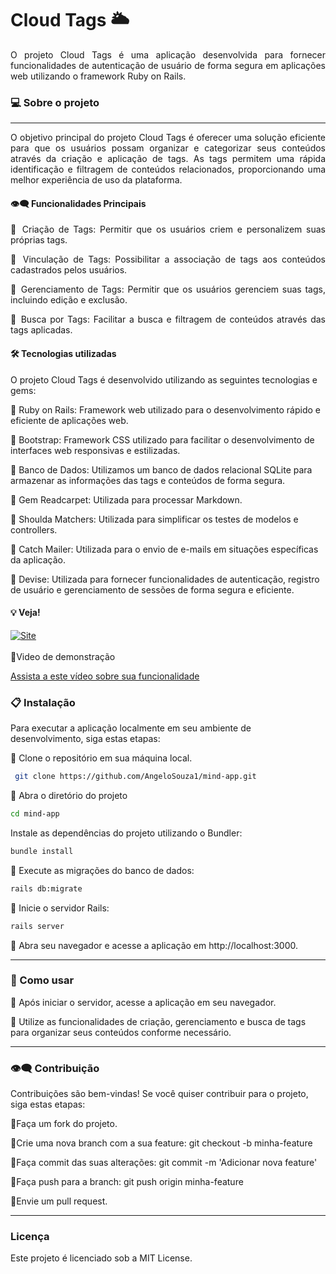 # Cloud Tags 🌥️

<div align="justify">
O projeto Cloud Tags é uma aplicação desenvolvida para fornecer funcionalidades de autenticação de usuário de forma segura em aplicações web utilizando o framework Ruby on Rails.

</div>

### 💻  Sobre o projeto
---
<div align="justify">
O objetivo principal do projeto Cloud Tags é oferecer uma solução eficiente para que os usuários possam organizar e categorizar seus conteúdos através da criação e aplicação de tags. As tags permitem uma rápida identificação e filtragem de conteúdos relacionados, proporcionando uma melhor experiência de uso da plataforma.




#### 👁️‍🗨️ Funcionalidades Principais

🔹 Criação de Tags: Permitir que os usuários criem e personalizem suas próprias tags.

🔹 Vinculação de Tags: Possibilitar a associação de tags aos conteúdos cadastrados pelos usuários.

🔹 Gerenciamento de Tags: Permitir que os usuários gerenciem suas tags, incluindo edição e exclusão.

🔹 Busca por Tags: Facilitar a busca e filtragem de conteúdos através das tags aplicadas.


</div>

####  🛠 Tecnologias utilizadas
 O projeto Cloud Tags é desenvolvido utilizando as seguintes tecnologias e gems:
  
  🔹 Ruby on Rails: Framework web utilizado para o desenvolvimento rápido e eficiente de aplicações web.
  
  🔹 Bootstrap: Framework CSS utilizado para facilitar o desenvolvimento de interfaces web responsivas e estilizadas.
  
  🔹 Banco de Dados: Utilizamos um banco de dados relacional SQLite para armazenar as informações das tags e conteúdos de forma segura.
  
  🔹 Gem Readcarpet: Utilizada para processar Markdown.
  
  🔹 Shoulda Matchers: Utilizada para simplificar os testes de modelos e controllers.
  
  🔹 Catch Mailer: Utilizada para o envio de e-mails em situações específicas da aplicação.

  🔹 Devise: Utilizada para fornecer funcionalidades de autenticação, registro de usuário e gerenciamento de sessões de forma segura e eficiente.


#### 💡 Veja!


<a href="https://mind-app.fly.dev/">
    <img src="https://img.shields.io/badge/ACESSO AO%20PROJETO!-darkgreen" alt="Site">
<br>
</a>


<br>
🔹Video de demonstração

[Assista a este vídeo sobre sua funcionalidade](https://github.com/AngeloSouza1/mind-app/assets/104176076/8dd7b816-ceda-4a45-a3a5-9d263480bd6e)



 ### 📋 Instalação
 Para executar a aplicação localmente em seu ambiente de desenvolvimento, siga estas etapas:

 🔹 Clone o repositório em sua máquina local.

  ```bash
   git clone https://github.com/AngeloSouza1/mind-app.git
```
 🔹 Abra o diretório do projeto

  ```bash
cd mind-app
```
 Instale as dependências do projeto utilizando o Bundler:

  ```bash
bundle install
```
 🔹 Execute as migrações do banco de dados:

  ```bash
rails db:migrate
```

 🔹 Inicie o servidor Rails:

  ```bash
rails server
```

 🔹 Abra seu navegador e acesse a aplicação em http://localhost:3000.


---
 ### 🚀 Como usar

🔹 Após iniciar o servidor, acesse a aplicação em seu navegador.

🔹 Utilize as funcionalidades de criação, gerenciamento e busca de tags para organizar seus conteúdos conforme necessário.

<p>

  ---
  
### 👁️‍🗨️ Contribuição

Contribuições são bem-vindas! Se você quiser contribuir para o projeto, siga estas etapas:

🔹Faça um fork do projeto.

🔹Crie uma nova branch com a sua feature: git checkout -b minha-feature

🔹Faça commit das suas alterações: git commit -m 'Adicionar nova feature'

🔹Faça push para a branch: git push origin minha-feature

🔹Envie um pull request.

---
### Licença
Este projeto é licenciado sob a MIT License.
